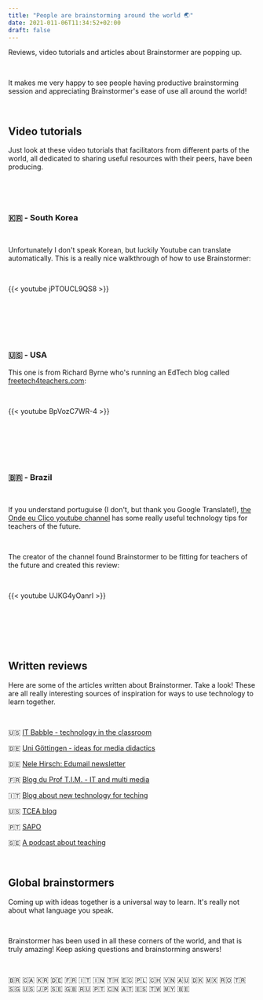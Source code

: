 ```yaml
---
title: "People are brainstorming around the world 🌏"
date: 2021-011-06T11:34:52+02:00
draft: false
---
```

Reviews, video tutorials and articles about Brainstormer are popping up. 

&nbsp;

It makes me very happy to see people having productive brainstorming session and appreciating Brainstormer's ease of use all around the world!

&nbsp;

## Video tutorials


Just look at these video tutorials that facilitators from different parts of the world, all dedicated to sharing useful resources with their peers, have been producing. 

&nbsp;

&nbsp;

### 🇰🇷 - South Korea

&nbsp;

Unfortunately I don't speak Korean, but luckily Youtube can translate automatically. This is a really nice walkthrough of how to use Brainstormer: 

&nbsp;

{{< youtube jPTOUCL9QS8 >}}

&nbsp;

&nbsp;

&nbsp;

### 🇺🇸 - USA

This one is from Richard Byrne who's running an EdTech blog called [freetech4teachers.com](https://www.freetech4teachers.com/2021/05/a-collaborative-brainstorming-and.html):

&nbsp;

{{< youtube BpVozC7WR-4 >}}

&nbsp;

&nbsp;

&nbsp;

### 🇧🇷 - Brazil

&nbsp;

If you understand portuguise (I don't, but thank you Google Translate!), [the Onde eu Clico youtube channel](https://www.youtube.com/c/Ondeeuclico1) has some really useful technology tips for teachers of the future. 

&nbsp;

The creator of the channel found Brainstormer to be fitting for teachers of the future and created this review:

&nbsp;

{{< youtube UJKG4yOanrI >}}

&nbsp;

&nbsp;

&nbsp;



## Written reviews

Here are some of the articles written about Brainstormer. Take a look! These are all really interesting sources of inspiration for ways to use technology to learn together. 

&nbsp;

🇺🇸  [IT Babble - technology in the classroom](https://itbabble.com/2021/05/24/brainstormer-online-a-review/)

🇩🇪  [Uni Göttingen - ideas for media didactics](https://www.zess.uni-goettingen.de/mediendidaktik/2021/07/08/brainstormen-leicht-gemacht-mit-mindwendel/)

🇩🇪  [Nele Hirsch: Edumail newsletter](https://www.getrevue.co/profile/ebildungslabor/issues/edumail-56-herausforderung-vor-ort-veranstaltung-ideen-fur-lernende-lehrende-und-methoden-zum-veranstaltungsabschluss-643893)

🇫🇷  [Blog du Prof T.I.M. - IT and multi media](https://blogs.lyceecfadumene.fr/informatique/2021/10/18/brainstormer-online-reflechir-en-equipe/)

🇮🇹  [Blog about new technology for teching](http://marcellomeinero.com/didattica/396-uno-strumento-collaborativo-per-il-brainstorming.html)

🇺🇸  [TCEA blog](https://blog.tcea.org/planning-now-for-engaging-staff-development-later/)

🇵🇹  [SAPO](https://tek.sapo.pt/extras/site-do-dia/artigos/conheca-uma-plataforma-que-ajuda-equipas-remotas-em-sessoes-de-brainstorming-mais-produtivas#)

🇸🇪  [A podcast about teaching](http://www.skolspanarna.se/avsnitt-278-100-pepp-pa-g/)

&nbsp;

## Global brainstormers

Coming up with ideas together is a universal way to learn. It's really not about what language you speak.

&nbsp;

Brainstormer has been used in all these corners of the world, and that is truly amazing! Keep asking questions and brainstorming answers!

&nbsp;

🇧🇷 🇨🇦 🇰🇷 🇩🇪 🇫🇷 🇮🇹 🇮🇳 🇹🇭 🇪🇨 🇵🇱 🇨🇭 🇻🇳 🇦🇺 🇩🇰 🇲🇽 🇷🇴 🇹🇷 🇸🇬 🇺🇸 🇯🇵 🇸🇪 🇬🇧 🇷🇺 🇵🇹 🇨🇳 🇦🇹 🇪🇸 🇹🇼 🇲🇾 🇧🇪 

&nbsp;





